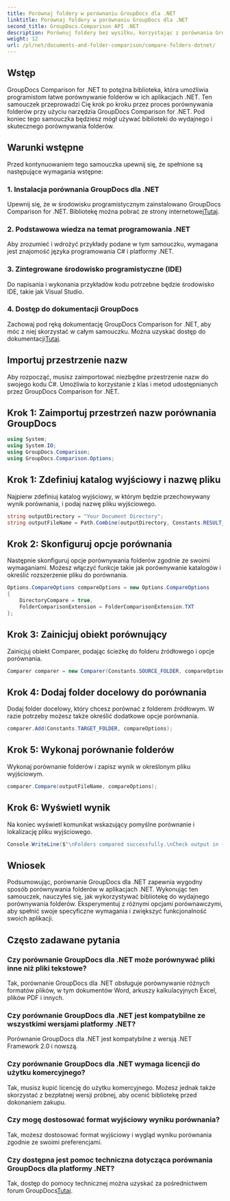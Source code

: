 ```yaml
---
title: Porównaj foldery w porównaniu GroupDocs dla .NET
linktitle: Porównaj foldery w porównaniu GroupDocs dla .NET
second_title: GroupDocs.Comparison API .NET
description: Porównuj foldery bez wysiłku, korzystając z porównania GroupDocs dla platformy .NET. Postępuj zgodnie z naszymi instrukcjami krok po kroku, aby skutecznie porównać foldery. Ulepsz swoje aplikacje .NET.
weight: 12
url: /pl/net/documents-and-folder-comparison/compare-folders-dotnet/
---
```

## Wstęp
GroupDocs Comparison for .NET to potężna biblioteka, która umożliwia programistom łatwe porównywanie folderów w ich aplikacjach .NET. Ten samouczek przeprowadzi Cię krok po kroku przez proces porównywania folderów przy użyciu narzędzia GroupDocs Comparison for .NET. Pod koniec tego samouczka będziesz mógł używać biblioteki do wydajnego i skutecznego porównywania folderów.
## Warunki wstępne
Przed kontynuowaniem tego samouczka upewnij się, że spełnione są następujące wymagania wstępne:
### 1. Instalacja porównania GroupDocs dla .NET
 Upewnij się, że w środowisku programistycznym zainstalowano GroupDocs Comparison for .NET. Bibliotekę można pobrać ze strony internetowej[Tutaj](https://releases.groupdocs.com/comparison/net/).
### 2. Podstawowa wiedza na temat programowania .NET
Aby zrozumieć i wdrożyć przykłady podane w tym samouczku, wymagana jest znajomość języka programowania C# i platformy .NET.
### 3. Zintegrowane środowisko programistyczne (IDE)
Do napisania i wykonania przykładów kodu potrzebne będzie środowisko IDE, takie jak Visual Studio.
### 4. Dostęp do dokumentacji GroupDocs
Zachowaj pod ręką dokumentację GroupDocs Comparison for .NET, aby móc z niej skorzystać w całym samouczku. Można uzyskać dostęp do dokumentacji[Tutaj](https://tutorials.groupdocs.com/comparison/net/).

## Importuj przestrzenie nazw
Aby rozpocząć, musisz zaimportować niezbędne przestrzenie nazw do swojego kodu C#. Umożliwia to korzystanie z klas i metod udostępnianych przez GroupDocs Comparison for .NET.
## Krok 1: Zaimportuj przestrzeń nazw porównania GroupDocs
```csharp
using System;
using System.IO;
using GroupDocs.Comparison;
using GroupDocs.Comparison.Options;
```

## Krok 1: Zdefiniuj katalog wyjściowy i nazwę pliku
Najpierw zdefiniuj katalog wyjściowy, w którym będzie przechowywany wynik porównania, i podaj nazwę pliku wyjściowego.
```csharp
string outputDirectory = "Your Document Directory";
string outputFileName = Path.Combine(outputDirectory, Constants.RESULT_FOLDER);
```
## Krok 2: Skonfiguruj opcje porównania
Następnie skonfiguruj opcje porównywania folderów zgodnie ze swoimi wymaganiami. Możesz włączyć funkcje takie jak porównywanie katalogów i określić rozszerzenie pliku do porównania.
```csharp
Options.CompareOptions compareOptions = new Options.CompareOptions
{
    DirectoryCompare = true,
    FolderComparisonExtension = FolderComparisonExtension.TXT
};
```
## Krok 3: Zainicjuj obiekt porównujący
Zainicjuj obiekt Comparer, podając ścieżkę do folderu źródłowego i opcje porównania.
```csharp
Comparer comparer = new Comparer(Constants.SOURCE_FOLDER, compareOptions);
```
## Krok 4: Dodaj folder docelowy do porównania
Dodaj folder docelowy, który chcesz porównać z folderem źródłowym. W razie potrzeby możesz także określić dodatkowe opcje porównania.
```csharp
comparer.Add(Constants.TARGET_FOLDER, compareOptions);
```
## Krok 5: Wykonaj porównanie folderów
Wykonaj porównanie folderów i zapisz wynik w określonym pliku wyjściowym.
```csharp
comparer.Compare(outputFileName, compareOptions);
```
## Krok 6: Wyświetl wynik
Na koniec wyświetl komunikat wskazujący pomyślne porównanie i lokalizację pliku wyjściowego.
```csharp
Console.WriteLine($"\nFolders compared successfully.\nCheck output in {Directory.GetCurrentDirectory()}.");
```

## Wniosek
Podsumowując, porównanie GroupDocs dla .NET zapewnia wygodny sposób porównywania folderów w aplikacjach .NET. Wykonując ten samouczek, nauczyłeś się, jak wykorzystywać bibliotekę do wydajnego porównywania folderów. Eksperymentuj z różnymi opcjami porównawczymi, aby spełnić swoje specyficzne wymagania i zwiększyć funkcjonalność swoich aplikacji.
## Często zadawane pytania
### Czy porównanie GroupDocs dla .NET może porównywać pliki inne niż pliki tekstowe?
Tak, porównanie GroupDocs dla .NET obsługuje porównywanie różnych formatów plików, w tym dokumentów Word, arkuszy kalkulacyjnych Excel, plików PDF i innych.
### Czy porównanie GroupDocs dla .NET jest kompatybilne ze wszystkimi wersjami platformy .NET?
Porównanie GroupDocs dla .NET jest kompatybilne z wersją .NET Framework 2.0 i nowszą.
### Czy porównanie GroupDocs dla .NET wymaga licencji do użytku komercyjnego?
Tak, musisz kupić licencję do użytku komercyjnego. Możesz jednak także skorzystać z bezpłatnej wersji próbnej, aby ocenić bibliotekę przed dokonaniem zakupu.
### Czy mogę dostosować format wyjściowy wyniku porównania?
Tak, możesz dostosować format wyjściowy i wygląd wyniku porównania zgodnie ze swoimi preferencjami.
### Czy dostępna jest pomoc techniczna dotycząca porównania GroupDocs dla platformy .NET?
 Tak, dostęp do pomocy technicznej można uzyskać za pośrednictwem forum GroupDocs[Tutaj](https://forum.groupdocs.com/c/comparison/12).